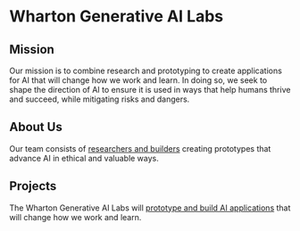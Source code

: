 # Wharton Generative AI Labs

## Mission
Our mission is to combine research and prototyping to create applications for AI that will change how we work and learn. In doing so, we seek to shape the direction of AI to ensure it is used in ways that help humans thrive and succeed, while mitigating risks and dangers.

## About Us
Our team consists of [researchers and builders](https://ai-analytics.wharton.upenn.edu/generative-ai-labs/about-us/) creating prototypes that advance AI in ethical and valuable ways.  

## Projects
The Wharton Generative AI Labs will [prototype and build AI applications](https://ai-analytics.wharton.upenn.edu/generative-ai-labs/projects/) that will change how we work and learn.  
